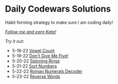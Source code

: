 # Daily Codewars Solutions
Habit forming strategy to make sure I am coding daily!

[_Follow me and earn Kata!_](https://www.codewars.com/users/nuiben)

_Try it out:_
- 5-18-22 [Vowel Count](https://www.codewars.com/kata/54ff3102c1bad923760001f3)
- 5-19-22 [Don't Give Me Five!](https://www.codewars.com/kata/5813d19765d81c592200001a)
- 5-20-22 [Spinning Rings](https://www.codewars.com/kata/59afff65f1c8274f270020f5)
- 5-21-22 [Sort Numbers](https://www.codewars.com/kata/5174a4c0f2769dd8b1000003)
- 5-22-22 [Roman Numerals Decoder](https://www.codewars.com/kata/51b6249c4612257ac0000005)
- 5-23-22 [Reverse Words](https://www.codewars.com/kata/5259b20d6021e9e14c0010d4)
